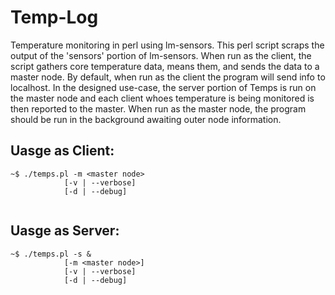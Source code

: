 Temp-Log
===

Temperature monitoring in perl using lm-sensors. This perl script scraps the output of the 'sensors' portion of lm-sensors. When run as the client, the script gathers core temperature data, means them, and sends the data to a master node. By default, when run as the client the program will send info to localhost. In the designed use-case, the server portion of Temps is run on the master node and each client whoes temperature is being monitored is then reported to the master. When run as the master node, the program should be run in the background awaiting outer node information.

Uasge as Client:
---
```
~$ ./temps.pl -m <master node>
			[-v | --verbose]
			[-d | --debug]
                    
```

Uasge as Server:
---
```
~$ ./temps.pl -s &
			[-m <master node>]
			[-v | --verbose]
			[-d | --debug]
                    
```
